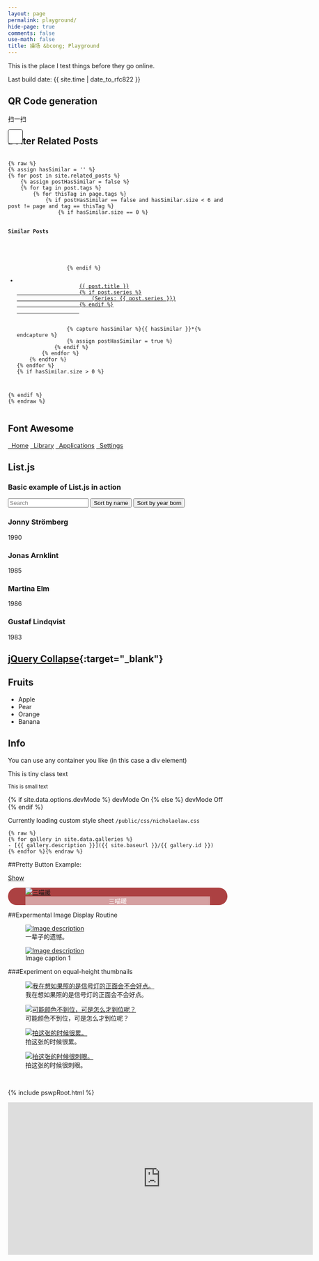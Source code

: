 ```yaml
---
layout: page
permalink: playground/
hide-page: true
comments: false
use-math: false
title: 操场 &bcong; Playground
---
```


<i class="fa fa-spinner fa-pulse"></i>This is the place I test things before they go online.
<i class="fa fa-spinner fa-pulse"></i>

Last build date: {{ site.time | date_to_rfc822 }}

## QR Code generation
<div id='qrcollapse' data-collapse>
  <p id='qrbtn'>扫一扫</p>
  <div id="qrcode" style="position: absolute; max-width: 300px; max-height: 300px; padding: 1rem; background-color: white; border: 1px solid black; border-radius: 5px;"></div>
</div>
<script type="text/javascript" src="/public/js/jquery.qrcode.min.js"></script>
<script>
$('#qrbtn').click(function(){
  $('#qrcode').empty();
  $('#qrcode').qrcode({
    width: 256,
    height: 256,
    text: '{{ page.url }}'
  })
});
</script>

<div id="relatedposts" data-collapse>
  <h2>Better Related Posts</h2>
  <code>
{% raw %}
{% assign hasSimilar = '' %}
{% for post in site.related_posts %}
    {% assign postHasSimilar = false %}
    {% for tag in post.tags %}
        {% for thisTag in page.tags %}
            {% if postHasSimilar == false and hasSimilar.size < 6 and post != page and tag == thisTag %}
                {% if hasSimilar.size == 0 %}
                <h4>Similar Posts</h4>
                <ul>
                {% endif %}
                <li class="relatedPost">
                    <a href="{{ site.url }}{{ post.url }}">{{ post.title }}
                    {% if post.series %}
                        (Series: {{ post.series }})
                    {% endif %}
                    </a>
                </li>
                {% capture hasSimilar %}{{ hasSimilar }}*{% endcapture %}
                {% assign postHasSimilar = true %}
            {% endif %}
        {% endfor %}
    {% endfor %}
{% endfor %}
{% if hasSimilar.size > 0 %}
    </ul>
{% endif %}
{% endraw %}
  </code>
</div>

## <i class="fa fa-fighter-jet"></i>Font Awesome

<link rel="stylesheet" href="{{ site.baseurl }}/public/css/font-awesome.css">
<div class="list-group">
  <a class="list-group-item" href="#"><i class="fa fa-home fa-fw"></i>&nbsp; Home</a>
  <a class="list-group-item" href="#"><i class="fa fa-book fa-fw"></i>&nbsp; Library</a>
  <a class="list-group-item" href="#"><i class="fa fa-pencil fa-fw"></i>&nbsp; Applications</a>
  <a class="list-group-item" href="#"><i class="fa fa-cog fa-fw"></i>&nbsp; Settings</a>
</div>

## List.js

<div id="users">
  <h3>Basic example of List.js in action</h3>
  <input class="search" placeholder="Search" />
  <button class="sort" data-sort="name">Sort by name</button>
  <button class="sort" data-sort="born">Sort by year born</button>
  <div class="list">
    <div>
      <h3 class="name">Jonny Strömberg</h3>
      <p class="born">1990</p>
    </div>
    <div>
      <h3 class="name">Jonas Arnklint</h3>
      <p class="born">1985</p>
    </div>
    <div>
      <h3 class="name">Martina Elm</h3>
      <p class="born">1986</p>
    </div>
    <div>
      <h3 class="name">Gustaf Lindqvist</h3>
      <p class="born">1983</p>
    </div>
  </div>
</div>
<script type="text/javascript" src="/public/js/list.js"></script>
<script>
var options = {
  valueNames: [ 'name', 'born' ]
};

var userList = new List('users', options);
</script>


## [jQuery Collapse](http://webcloud.se/jQuery-Collapse/){:target="_blank"}

<div id="demo" data-collapse>
  <h2>Fruits</h2>
  <ul>
    <li>Apple</li>
    <li>Pear</li>
    <li>Orange</li>
    <li>Banana</li>
  </ul>
  <h2>Info</h2>
  <div>
    <p>You can use any container you like (in this case a div element)</p>
  </div>
</div>

<script src="/public/js/jquery-collapse-with-storage.min.js"></script>

<p class="tiny">This is tiny class text</p>
<small>This is small text</small>

{% if site.data.options.devMode %}
  devMode On
{% else %}
  devMode Off
{% endif %}

Currently loading custom style sheet `/public/css/nicholaelaw.css`

    {% raw %}
    {% for gallery in site.data.galleries %}
    - [{{ gallery.description }}]({{ site.baseurl }}/{{ gallery.id }})
    {% endfor %}{% endraw %}

<!--Pretty Button Example-->

##Pretty Button Example: 

<a href="" class="act">Show</a>

<div class="collapsibleContent">
  <div class="imgContainer" style="border-radius: 35px; background-color: #AC4142;">
    <figure class="prettyButton" style="border-radius: 35px;">
    <a href="http://nicholaelaw.github.io" target="_blank">
    <img title="三喵暖"
        src="/assets/images/favicon-white-1024.png" 
        alt="三喵暖"
        style="margin-bottom:0;"/></a>
    <figcaption style="color: #FFFFFF; background-color: rgba(256,256,256,0.5);
        text-align: center;">
        三喵暖</figcaption>
    </figure>
  </div>
</div>

<script>
  $(".act").click(function(){
      
      var val = $(this).text();

  if (val == "Show") {
      $(".collapsibleContent").css('height', '100%');
      $(this).text("Hide");
  } else {
      $(".collapsibleContent").css('height', '0');
      $(this).text("Show");
  }
    return false;
  });
</script>

<!--Gallery/Image Display Example-->

##Expermental Image Display Routine

<div class="imgDisplay" itemscope itemtype="http://schema.org/ImageGallery">
  <figure itemprop="associatedMedia" itemscope itemtype="http://schema.org/ImageObject">
    <a href="/assets/photos/the-little-one.jpg" itemprop="contentUrl" data-size="1019x1200">
    <img src="/assets/photos/the-little-one-m.jpg" itemprop="thumbnail" alt="Image description" />
    </a>
    <figcaption itemprop="caption description">一辈子的遗憾。</figcaption>
  </figure>
  <figure itemprop="associatedMedia" itemscope itemtype="http://schema.org/ImageObject">
    <a href="https://farm3.staticflickr.com/2567/5697107145_a4c2eaa0cd_o.jpg" itemprop="contentUrl" data-size="1024x1024">
    <img src="https://farm3.staticflickr.com/2567/5697107145_3c27ff3cd1_m.jpg" itemprop="thumbnail" alt="Image description" />
    </a>
    <figcaption itemprop="caption description">Image caption  1</figcaption>
  </figure>
</div>

###Experiment on equal-height thumbnails

<div class="imgDisplayH" itemscope itemtype="http://schema.org/ImageGallery">
  <figure itemprop="associatedMedia" itemscope itemtype="http://schema.org/ImageObject">
    <a href="/assets/old/DSC02385.jpg" itemprop="contentUrl" data-size="447x597">
    <img src="/assets/old/DSC02385-m.jpg" itemprop="thumbnail" alt="我在想如果照的是信号灯的正面会不会好点。" />
    </a>
    <figcaption itemprop="caption description">我在想如果照的是信号灯的正面会不会好点。</figcaption>
  </figure>
  <figure itemprop="associatedMedia" itemscope itemtype="http://schema.org/ImageObject">
    <a href="/assets/old/DSC02403.jpg" itemprop="contentUrl" data-size="600x450">
    <img src="/assets/old/DSC02403-m.jpg" itemprop="thumbnail" alt="可能颜色不到位，可是怎么才到位呢？" />
    </a>
    <figcaption itemprop="caption description">可能颜色不到位，可是怎么才到位呢？</figcaption>
  </figure>
  <figure itemprop="associatedMedia" itemscope itemtype="http://schema.org/ImageObject">
    <a href="/assets/old/DSC02409.jpg" itemprop="contentUrl" data-size="600x450">
    <img src="/assets/old/DSC02409-m.jpg" itemprop="thumbnail" alt="拍这张的时候很累。" />
    </a>
    <figcaption itemprop="caption description">拍这张的时候很累。</figcaption>
  </figure>
  <figure itemprop="associatedMedia" itemscope itemtype="http://schema.org/ImageObject">
    <a href="/assets/old/DSC02411.jpg" itemprop="contentUrl" data-size="600x450">
    <img src="/assets/old/DSC02411-m.jpg" itemprop="thumbnail" alt="拍这张的时候很刺眼。" />
    </a>
    <figcaption itemprop="caption description">拍这张的时候很刺眼。</figcaption>
  </figure>
</div>
<p class="tiny">&nbsp;</p>

{% include pswpRoot.html %}

<div class="mapContainer">
  <iframe src="https://www.google.com/maps/embed?pb=!1m14!1m12!1m3!1d37117.37047820854!2d-122.90857069939362!3d50.10410773648331!2m3!1f0!2f0!3f0!3m2!1i1024!2i768!4f13.1!5e1!3m2!1sen!2sus!4v1441119013585" width="700" height="350" frameborder="0" style="border:0" allowfullscreen>
  </iframe>
</div>

